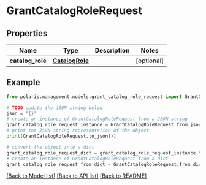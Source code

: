 <!--

 Licensed to the Apache Software Foundation (ASF) under one
 or more contributor license agreements.  See the NOTICE file
 distributed with this work for additional information
 regarding copyright ownership.  The ASF licenses this file
 to you under the Apache License, Version 2.0 (the
 "License"); you may not use this file except in compliance
 with the License.  You may obtain a copy of the License at

   http://www.apache.org/licenses/LICENSE-2.0

 Unless required by applicable law or agreed to in writing,
 software distributed under the License is distributed on an
 "AS IS" BASIS, WITHOUT WARRANTIES OR CONDITIONS OF ANY
 KIND, either express or implied.  See the License for the
 specific language governing permissions and limitations
 under the License.

-->
# GrantCatalogRoleRequest

## Properties

Name | Type | Description | Notes
------------ | ------------- | ------------- | -------------
**catalog_role** | [**CatalogRole**](CatalogRole.md) |  | [optional] 

## Example

```python
from polaris.management.models.grant_catalog_role_request import GrantCatalogRoleRequest

# TODO update the JSON string below
json = "{}"
# create an instance of GrantCatalogRoleRequest from a JSON string
grant_catalog_role_request_instance = GrantCatalogRoleRequest.from_json(json)
# print the JSON string representation of the object
print(GrantCatalogRoleRequest.to_json())

# convert the object into a dict
grant_catalog_role_request_dict = grant_catalog_role_request_instance.to_dict()
# create an instance of GrantCatalogRoleRequest from a dict
grant_catalog_role_request_from_dict = GrantCatalogRoleRequest.from_dict(grant_catalog_role_request_dict)
```
[[Back to Model list]](../README.md#documentation-for-models) [[Back to API list]](../README.md#documentation-for-api-endpoints) [[Back to README]](../README.md)


